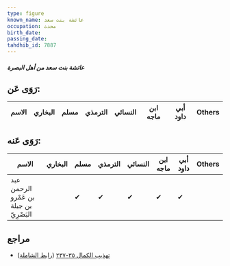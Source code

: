 ```yaml
---
type: figure
known_name: عائشة بنت سعد
occupation: محدث
birth_date:
passing_date:
tahdhib_id: 7887
---
```

##### عائشة بنت سعد من أهل البصرة

## رَوَى عَن:
| الاسم | البخاري | مسلم | الترمذي | النسائي | ابن ماجه | أبي داود | Others |
| ----- | ------- | ---- | ------- | ------- | -------- | -------- | ------ |
## رَوَى عَنه:
| الاسم                                   | البخاري | مسلم | الترمذي | النسائي | ابن ماجه | أبي داود | Others |
| --------------------------------------- | ------- | ---- | ------- | ------- | -------- | -------- | ------ |
| عبد الرحمن بن عَمْرو بن جبلة البَصْرِيّ |         | ✔    | ✔       | ✔       | ✔        | ✔        |        |
## مراجع
- [تهذيب الكمال ٣٥-٢٣٧](obsidian://open?vault=Tahdhib-al-Kamal&file=Figures/٧٨٨٧-عائشة%20بنت%20سعد%20من%20أهل%20البصرة) ([رابط الشاملة](https://shamela.ws/book/3722/18836))